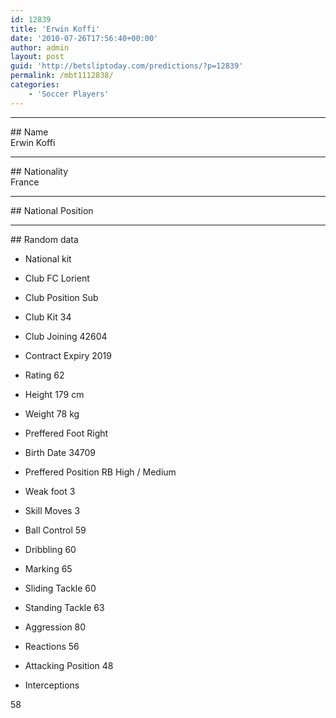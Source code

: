 ```yaml
---
id: 12839
title: 'Erwin Koffi'
date: '2010-07-26T17:56:40+00:00'
author: admin
layout: post
guid: 'http://betsliptoday.com/predictions/?p=12839'
permalink: /mbt1112838/
categories:
    - 'Soccer Players'
---
```


- - - - - -

\## Name  
 Erwin Koffi

- - - - - -

\## Nationality  
 France

- - - - - -

\## National Position

- - - - - -

\## Random data

- National kit
- Club
 FC Lorient

- Club Position
 Sub

- Club Kit
 34

- Club Joining
 42604

- Contract Expiry
 2019

- Rating
 62

- Height
 179 cm

- Weight
 78 kg

- Preffered Foot
 Right

- Birth Date
 34709

- Preffered Position
 RB High / Medium

- Weak foot
 3

- Skill Moves
 3

- Ball Control
 59

- Dribbling
 60

- Marking
 65

- Sliding Tackle
 60

- Standing Tackle
 63

- Aggression
 80

- Reactions
 56

- Attacking Position
 48

- Interceptions

 58